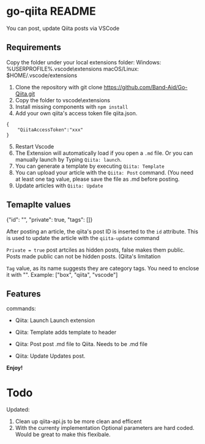 # go-qiita README

You can post, update Qiita posts via VSCode

## Requirements

Copy the folder under your local extensions folder:
Windows: %USERPROFILE%\.vscode\extensions
macOS/Linux: $HOME/.vscode/extensions


1. Clone the repository with git clone https://github.com/Band-Aid/Go-Qiita.git
2. Copy the folder to vscode\extensions
3. Install missing components with `npm install`
4. Add your own qiita's access token file qiita.json.

```
{
    "QiitaAccessToken":"xxx"
}
```

5. Restart Vscode
6. The Extension will automatically load if you open a `.md` file. Or you can manually launch by Typing `Qiita: launch`.
7. You can generate a template by executing `Qiita: Template`
8. You can upload your article with the `Qiita: Post` command. (You need at least one tag value, please save the file as .md before posting.
9. Update articles with `Qiita: Update`

## Temaplte values

{"id": "", "private": true, "tags": []}

After posting an article, the qiita's post ID is inserted to the `id` attribute. This is used to update the article with the `qiita-update` command

`Private = true` post artciles as hidden posts, false makes them public. Posts made public can not be hidden posts. (Qiita's limitation

`Tag` value, as its name suggests they are category tags. You need to enclose it with "". Example: ["box", "qiita", "vscode"]

## Features

commands:

- Qiita: Launch
Launch extension

- Qiita: Template
adds template to header

- Qiita: Post
post .md file to Qiita. Needs to be .md file

- Qiita: Update
Updates post.


**Enjoy!**

# Todo
Updated:

1. Clean up qiita-api.js to be more clean and efficent
2. With the currenty implementation Optional parameters are hard coded. Would be great to make this flexibale.